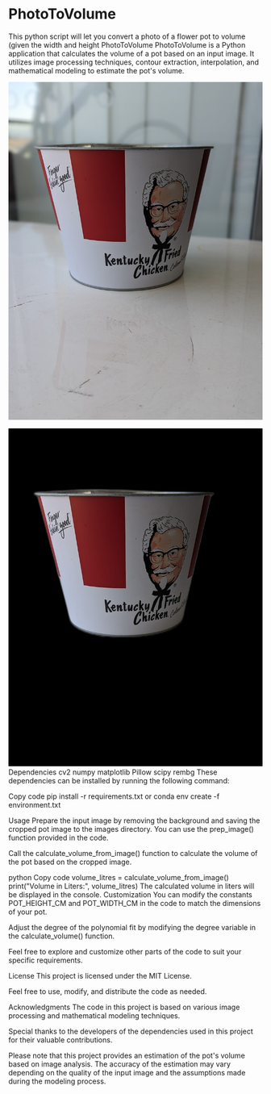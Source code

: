 # PhotoToVolume
This python script will let you convert a photo of a flower pot to volume (given the width and height
PhotoToVolume
PhotoToVolume is a Python application that calculates the volume of a pot based on an input image. It utilizes image processing techniques, contour extraction, interpolation, and mathematical modeling to estimate the pot's volume.





![Need photo look like this:](images/pot.jpg)

![Will crop background and plot points: ](images/cropped_pot.jpg)
Dependencies
cv2
numpy
matplotlib
Pillow
scipy
rembg
These dependencies can be installed by running the following command:

Copy code
pip install -r requirements.txt
or
conda env create -f environment.txt

Usage
Prepare the input image by removing the background and saving the cropped pot image to the images directory. You can use the prep_image() function provided in the code.

Call the calculate_volume_from_image() function to calculate the volume of the pot based on the cropped image.

python
Copy code
volume_litres = calculate_volume_from_image()
print("Volume in Liters:", volume_litres)
The calculated volume in liters will be displayed in the console.
Customization
You can modify the constants POT_HEIGHT_CM and POT_WIDTH_CM in the code to match the dimensions of your pot.

Adjust the degree of the polynomial fit by modifying the degree variable in the calculate_volume() function.

Feel free to explore and customize other parts of the code to suit your specific requirements.

License
This project is licensed under the MIT License.

Feel free to use, modify, and distribute the code as needed.

Acknowledgments
The code in this project is based on various image processing and mathematical modeling techniques.

Special thanks to the developers of the dependencies used in this project for their valuable contributions.

Please note that this project provides an estimation of the pot's volume based on image analysis. The accuracy of the estimation may vary depending on the quality of the input image and the assumptions made during the modeling process.
